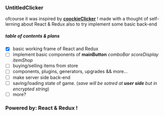 ### UntitledClicker

ofcourse it was inspired by [__coockieClicker__](https://orteil.dashnet.org/cookieclicker/) !
made with a thought of self-lerning about React & Redux also to try implement some basic back-end

##### table of contents & plans

- [X] basic working frame of React and Redux
- [ ] implement basic components of __mainButton__ *comboBar* *scoreDisplay* *itemShop*
- [ ] buying/selling items from store
- [ ] components, plugins, generators, upgrades && more...
- [ ] make server side back-end
- [ ] saving/loading state of game. (*save will be sotred at __user side__ but in encrypted string*)
- [ ] more?

### Powered by: React & Redux !